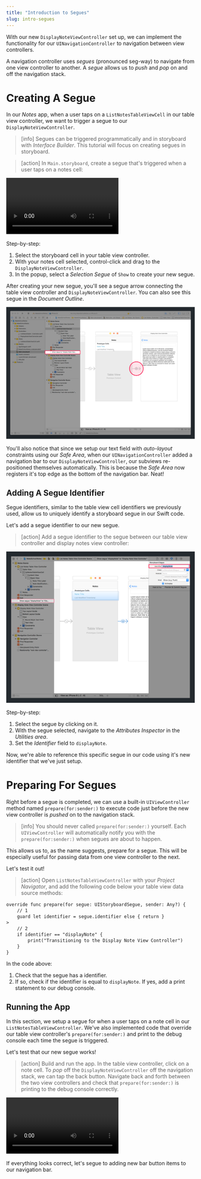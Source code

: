 ```yaml
---
title: "Introduction to Segues"
slug: intro-segues
---
```


With our new `DisplayNoteViewController` set up, we can implement the functionality for our `UINavigationController` to navigation between view controllers.

A navigation controller uses _segues_ (pronounced seg-way) to navigate from one view controller to another. A _segue_ allows us to _push_ and _pop_ on and off the navigation stack.

# Creating A Segue

In our _Notes_ app, when a user taps on a `ListNotesTableViewCell` in our table view controller, we want to trigger a segue to our `DisplayNoteViewController`.

> [info]
Segues can be triggered programmatically and in storyboard with _Interface Builder_. This tutorial will focus on creating segues in storyboard.

<!-- break -->

> [action]
In `Main.storyboard`, create a segue that's triggered when a user taps on a notes cell:
>
![ms-video](assets/cell_tap_segue.mov)
>
Step-by-step:
>
1. Select the storyboard cell in your table view controller.
1. With your notes cell selected, control-click and drag to the `DisplayNoteViewController`.
1. In the popup, select a _Selection Segue_ of `Show` to create your new segue.

After creating your new segue, you'll see a segue arrow connecting the table view controller and `DisplayNoteViewController`. You can also see this segue in the _Document Outline_.

![New Segue](assets/new_segue.png)

You'll also notice that since we setup our text field with _auto-layout_ constraints using our _Safe Area_, when our `UINavigationController` added a navigation bar to our `DisplayNoteViewController`, our subviews re-positioned themselves automatically. This is because the _Safe Area_ now registers it's top edge as the bottom of the navigation bar. Neat!

## Adding A Segue Identifier

Segue identifiers, similar to the table view cell identifiers we previously used, allow us to uniquely identify a storyboard segue in our Swift code.

Let's add a segue identifier to our new segue.

> [action]
Add a segue identifier to the segue between our table view controller and display notes view controller:
>
![Set Segue Identifier](assets/set_segue_identifier.png)
>
Step-by-step:
>
1. Select the segue by clicking on it.
1. With the segue selected, navigate to the _Attributes Inspector_ in the _Utilities area_.
1. Set the _Identifier_ field to `displayNote`.

Now, we're able to reference this specific segue in our code using it's new identifier that we've just setup.

# Preparing For Segues

Right before a segue is completed, we can use a built-in `UIViewController` method named `prepare(for:sender:)` to execute code just before the new view controller is _pushed_ on to the navigation stack.

> [info]
You should never called `prepare(for:sender:)` yourself. Each `UIViewController` will automatically notify you with the `prepare(for:sender:)` when segues are about to happen.

This allows us to, as the name suggests, prepare for a segue. This will be especially useful for passing data from one view controller to the next.

Let's test it out!

> [action]
Open `ListNotesTableViewController` with your _Project Navigator_, and add the following code below your table view data source methods:
>
```
override func prepare(for segue: UIStoryboardSegue, sender: Any?) {
    // 1
    guard let identifier = segue.identifier else { return }
>
    // 2
    if identifier == "displayNote" {
        print("Transitioning to the Display Note View Controller")
    }
}
```
>
In the code above:
>
1. Check that the segue has a identifier.
1. If so, check if the identifier is equal to `displayNote`. If yes, add a print statement to our debug console.

## Running the App

In this section, we setup a segue for when a user taps on a note cell in our `ListNotesTableViewController`. We've also implemented code that override our table view controller's `prepare(for:sender:)` and print to the debug console each time the segue is triggered.

Let's test that our new segue works!

> [action]
Build and run the app. In the table view controller, click on a note cell. To _pop_ off the `DisplayNoteViewController` off the navigation stack, we can tap the back button. Navigate back and forth between the two view controllers and check that `prepare(for:sender:)` is printing to the debug console correctly.
>
![ms-video](assets/segue_checkpoint.mov)

If everything looks correct, let's segue to adding new bar button items to our navigation bar.
